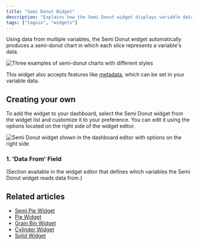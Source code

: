 ```yaml
---
title: "Semi Donut Widget"
description: "Explains how the Semi Donut widget displays variable data as a semi-donut chart and how to add and customize it in a TagoIO dashboard."
tags: ["tagoio", "widgets"]
---
```


Using data from multiple variables, the Semi Donut widget automatically produces a semi-donut chart in which each slice represents a variable's data.

![Three examples of semi-donut charts with different styles](/docs_imagem/tagoio/semi-donut-widget-2.png)

This widget also accepts features like [metadata](../data-management/metadata), which can be set in your variable data.

## Creating your own

To add the widget to your dashboard, select the Semi Donut widget from the widget list and customize it to your preference. You can edit it using the options located on the right side of the widget editor.

![Semi Donut widget shown in the dashboard editor with options on the right side](/docs_imagem/tagoio/semi-donut-widget-2.png)

### 1. 'Data From' Field

(Section available in the widget editor that defines which variables the Semi Donut widget reads data from.)

## Related articles

- [Semi Pie Widget](../widgets/semi-pie-widget)  
- [Pie Widget](../widgets/pie-widget)  
- [Grain Bin Widget](../widgets/grain-bin-widget)  
- [Cylinder Widget](../widgets/cylinder-widget)  
- [Solid Widget](../widgets/solid-widget)